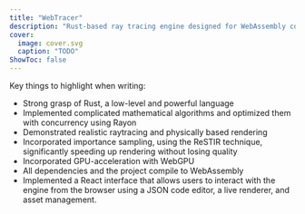 ```yaml
---
title: "WebTracer"
description: "Rust-based ray tracing engine designed for WebAssembly compatibility, featuring a React-powered user interface."
cover:
  image: cover.svg
  caption: "TODO"
ShowToc: false
---
```


Key things to highlight when writing:

- Strong grasp of Rust, a low-level and powerful language
- Implemented complicated mathematical algorithms and optimized them with concurrency using Rayon
- Demonstrated realistic raytracing and physically based rendering
- Incorporated importance sampling, using the ReSTIR technique, significantly speeding up rendering without losing quality
- Incorporated GPU-acceleration with WebGPU
- All dependencies and the project compile to WebAssembly
- Implemented a React interface that allows users to interact with the engine from the browser using a JSON code editor, a live renderer, and asset management.
